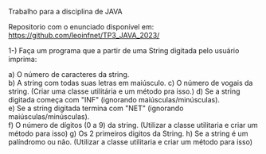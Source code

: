 Trabalho para a disciplina de JAVA

Repositorio com o enunciado disponível em:
https://github.com/leoinfnet/TP3_JAVA_2023/

1-) Faça um programa que a partir de uma String digitada pelo usuário imprima:

a) O número de caracteres da string.  
b) A string com todas suas letras em maiúsculo. 
c) O número de vogais da string.  (Criar uma classe utilitária e um método pra isso.)
d) Se a string digitada começa com "INF" (ignorando maiúsculas/minúsculas).  
e) Se a string digitada termina com "NET" (ignorando maiúsculas/minúsculas).  
f) O número de dígitos (0 a 9) da string. (Utilizar a classe utilitaria e criar um método para isso) 
g) Os 2 primeiros digitos da String. 
h) Se a string é um palíndromo ou não. (Utilizar a classe utilitaria e criar um método para isso) 